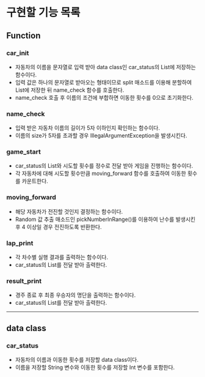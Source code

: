 # 구현할 기능 목록

## Function
### car_init
- 자동차의 이름을 문자열로 입력 받아 data class인 car_status의 List에 저장하는 함수이다.
- 입력 값은 하나의 문자열로 받아오는 형태이므로 split 매소드를 이용해 분할하여 List에 저장한 뒤 name_check 함수를 호출한다.
- name_check 호출 후 이름의 조건에 부합하면 이동한 횟수를 0으로 초기화한다.

### name_check
- 입력 받은 자동차 이름의 길이가 5자 이하인지 확인하는 함수이다.
- 이름의 size가 5자를 초과할 경우 IllegalArgumentException을 발생시킨다.

### game_start
- car_status의 List와 시도할 횟수를 정수로 전달 받아 게임을 진행하는 함수이다.
- 각 자동차에 대해 시도할 횟수만큼 moving_forward 함수를 호출하여 이동한 횟수를 카운트한다.

### moving_forward
- 해당 자동차가 전진할 것인지 결정하는 함수이다.
- Random 값 추출 매소드인 pickNumberInRange()를 이용하여 난수를 발생시킨 후 4 이상일 경우 전진하도록 반환한다.

### lap_print
- 각 차수별 실행 결과를 출력하는 함수이다.
- car_status의 List를 전달 받아 출력한다.

### result_print
- 경주 종료 후 최종 우승자의 명단을 출력하는 함수이다.
- car_status의 List를 전달 받아 출력한다.

---

## data class
### car_status
- 자동차의 이름과 이동한 횟수를 저장할 data class이다. 
- 이름을 저장할 String 변수와 이동한 횟수를 저장할 Int 변수를 포함한다.

